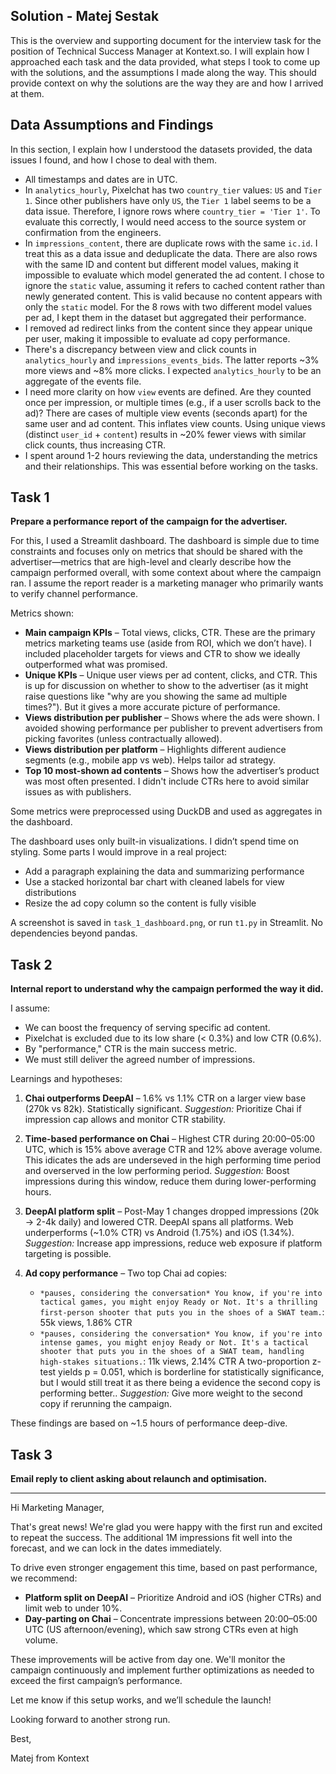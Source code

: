 ## Solution - Matej Sestak

This is the overview and supporting document for the interview task for the position of Technical Success Manager at Kontext.so.
I will explain how I approached each task and the data provided, what steps I took to come up with the solutions, and the assumptions I made along the way.
This should provide context on why the solutions are the way they are and how I arrived at them.

## Data Assumptions and Findings

In this section, I explain how I understood the datasets provided, the data issues I found, and how I chose to deal with them.

* All timestamps and dates are in UTC.
* In `analytics_hourly`, Pixelchat has two `country_tier` values: `US` and `Tier 1`. Since other publishers have only `US`, the `Tier 1` label seems to be a data issue. Therefore, I ignore rows where `country_tier = 'Tier 1'`. To evaluate this correctly, I would need access to the source system or confirmation from the engineers.
* In `impressions_content`, there are duplicate rows with the same `ic.id`. I treat this as a data issue and deduplicate the data. There are also rows with the same ID and content but different model values, making it impossible to evaluate which model generated the ad content. I chose to ignore the `static` value, assuming it refers to cached content rather than newly generated content. This is valid because no content appears with only the `static` model. For the 8 rows with two different model values per ad, I kept them in the dataset but aggregated their performance.
* I removed ad redirect links from the content since they appear unique per user, making it impossible to evaluate ad copy performance.
* There's a discrepancy between view and click counts in `analytics_hourly` and `impressions_events_bids`. The latter reports \~3% more views and \~8% more clicks. I expected `analytics_hourly` to be an aggregate of the events file.
* I need more clarity on how `view` events are defined. Are they counted once per impression, or multiple times (e.g., if a user scrolls back to the ad)? There are cases of multiple view events (seconds apart) for the same user and ad content. This inflates view counts. Using unique views (distinct `user_id` + `content`) results in \~20% fewer views with similar click counts, thus increasing CTR.
* I spent around 1-2 hours reviewing the data, understanding the metrics and their relationships. This was essential before working on the tasks.

## Task 1

**Prepare a performance report of the campaign for the advertiser.**

For this, I used a Streamlit dashboard. The dashboard is simple due to time constraints and focuses only on metrics that should be shared with the advertiser—metrics that are high-level and clearly describe how the campaign performed overall, with some context about where the campaign ran. I assume the report reader is a marketing manager who primarily wants to verify channel performance.

Metrics shown:

* **Main campaign KPIs** – Total views, clicks, CTR. These are the primary metrics marketing teams use (aside from ROI, which we don’t have). I included placeholder targets for views and CTR to show we ideally outperformed what was promised.
* **Unique KPIs** – Unique user views per ad content, clicks, and CTR. This is up for discussion on whether to show to the advertiser (as it might raise questions like "why are you showing the same ad multiple times?"). But it gives a more accurate picture of performance.
* **Views distribution per publisher** – Shows where the ads were shown. I avoided showing performance per publisher to prevent advertisers from picking favorites (unless contractually allowed).
* **Views distribution per platform** – Highlights different audience segments (e.g., mobile app vs web). Helps tailor ad strategy.
* **Top 10 most-shown ad contents** – Shows how the advertiser’s product was most often presented. I didn't include CTRs here to avoid similar issues as with publishers.

Some metrics were preprocessed using DuckDB and used as aggregates in the dashboard.

The dashboard uses only built-in visualizations. I didn’t spend time on styling. Some parts I would improve in a real project:

* Add a paragraph explaining the data and summarizing performance
* Use a stacked horizontal bar chart with cleaned labels for view distributions
* Resize the ad copy column so the content is fully visible

A screenshot is saved in `task_1_dashboard.png`, or run `t1.py` in Streamlit. No dependencies beyond pandas.

## Task 2

**Internal report to understand why the campaign performed the way it did.**

I assume:

* We can boost the frequency of serving specific ad content.
* Pixelchat is excluded due to its low share (< 0.3%) and low CTR (0.6%).
* By "performance," CTR is the main success metric.
* We must still deliver the agreed number of impressions.

Learnings and hypotheses:

1. **Chai outperforms DeepAI** – 1.6% vs 1.1% CTR on a larger view base (270k vs 82k). Statistically significant.
   *Suggestion:* Prioritize Chai if impression cap allows and monitor CTR stability.
2. **Time-based performance on Chai** – Highest CTR during 20:00–05:00 UTC, which is 15% above average CTR and 12% above average volume. This idicates the ads are underseved in the high performing time period and overserved in the low performing period.
   *Suggestion:* Boost impressions during this window, reduce them during lower-performing hours.
3. **DeepAI platform split** – Post-May 1 changes dropped impressions (20k → 2-4k daily) and lowered CTR. DeepAI spans all platforms. Web underperforms (\~1.0% CTR) vs Android (1.75%) and iOS (1.34%).
   *Suggestion:* Increase app impressions, reduce web exposure if platform targeting is possible.
4. **Ad copy performance** – Two top Chai ad copies:

   * `*pauses, considering the conversation* You know, if you're into tactical games, you might enjoy Ready or Not. It's a thrilling first-person shooter that puts you in the shoes of a SWAT team.`: 55k views, 1.86% CTR
   * `*pauses, considering the conversation* You know, if you're into intense games, you might enjoy Ready or Not. It's a tactical shooter that puts you in the shoes of a SWAT team, handling high-stakes situations.`: 11k views, 2.14% CTR
     A two-proportion z-test yields p = 0.051, which is borderline for statistically significance, but I would still treat it as there being a evidence the second copy is performing better..
     *Suggestion:* Give more weight to the second copy if rerunning the campaign.

These findings are based on \~1.5 hours of performance deep-dive.

## Task 3

**Email reply to client asking about relaunch and optimisation.**

---

Hi Marketing Manager,

That's great news! We're glad you were happy with the first run and excited to repeat the success. The additional 1M impressions fit well into the forecast, and we can lock in the dates immediately.

To drive even stronger engagement this time, based on past performance, we recommend:

* **Platform split on DeepAI** – Prioritize Android and iOS (higher CTRs) and limit web to under 10%.
* **Day-parting on Chai** – Concentrate impressions between 20:00–05:00 UTC (US afternoon/evening), which saw strong CTRs even at high volume.

These improvements will be active from day one. We'll monitor the campaign continuously and implement further optimizations as needed to exceed the first campaign’s performance.

Let me know if this setup works, and we’ll schedule the launch!

Looking forward to another strong run.

Best,

Matej from Kontext
